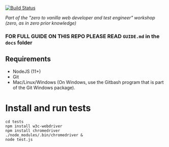 [![Build Status](https://travis-ci.org/jaffamonkey/starter-github-html-tests-travis-netlify.svg?branch=master)](https://travis-ci.org/jaffamonkey/starter-github-html-tests-travis-netlify)

_Part of the "zero to vanilla web developer and test engineer" workshop (zero, as in zero prior knowledge)_

### FOR FULL GUIDE ON THIS REPO PLEASE READ `GUIDE.md` in the `docs` folder

## Requirements

* NodeJS (11+)
* Git
* Mac/Linux/Windows (On Windows, use the Gitbash program that is part of the Git Windows package).

# Install and run tests

```
cd tests
npm install w3c-webdriver
npm install chromedriver
./node_modules/.bin/chromedriver &
node test.js
```


